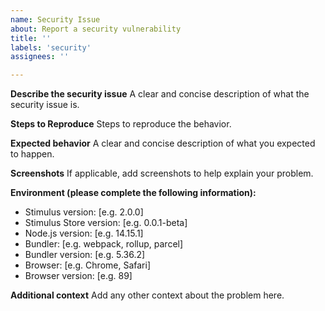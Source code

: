 ```yaml
---
name: Security Issue
about: Report a security vulnerability
title: ''
labels: 'security'
assignees: ''

---
```


**Describe the security issue**
A clear and concise description of what the security issue is.

**Steps to Reproduce**
Steps to reproduce the behavior.

**Expected behavior**
A clear and concise description of what you expected to happen.

**Screenshots**
If applicable, add screenshots to help explain your problem.

**Environment (please complete the following information):**
 - Stimulus version: [e.g. 2.0.0]
 - Stimulus Store version: [e.g. 0.0.1-beta]
 - Node.js version: [e.g. 14.15.1]
 - Bundler: [e.g. webpack, rollup, parcel]
 - Bundler version: [e.g. 5.36.2]
 - Browser: [e.g. Chrome, Safari]
 - Browser version: [e.g. 89]

**Additional context**
Add any other context about the problem here.
